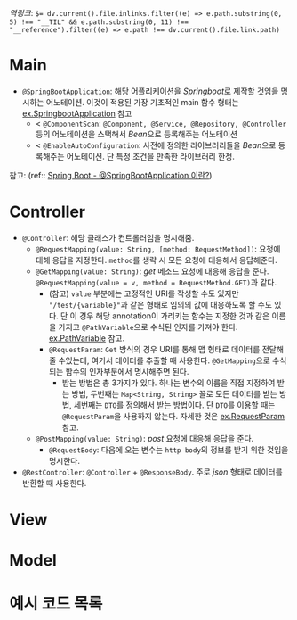 *역링크*: `$= dv.current().file.inlinks.filter((e) => e.path.substring(0, 5) !== "__TIL" && e.path.substring(0, 11) !== "__reference").filter((e) => e.path !== dv.current().file.link.path)`

# Main
- `@SpringBootApplication`: 해당 어플리케이션을 *Springboot*로 제작할 것임을 명시하는 어노테이션. 이것이 적용된 가장 기초적인 main 함수 형태는 [ex.SpringbootApplication](Annotation.Example.md#ex.SpringbootApplication) 참고
	- < `@ComponentScan`: `@Component, @Service, @Repository, @Controller`  등의 어노테이션을 스택해서 *Bean*으로 등록해주는 어노테이션
	- < `@EnableAutoConfiguration`: 사전에 정의한 라이브러리들을 *Bean*으로 등록해주는 어노테이션. 단 특정 조건을 만족한 라이브러리 한정.

참고: (ref:: [Spring Boot - @SpringBootApplication 이란?](https://bamdule.tistory.com/31))

# Controller
- `@Controller`: 해당 클래스가 컨트롤러임을 명시해줌.
	- `@RequestMapping(value: String, [method: RequestMethod])`: 요청에 대해 응답을 지정한다. `method`를 생략 시 모든 요청에 대응해서 응답해준다.
	- `@GetMapping(value: String)`: *get* 메소드 요청에 대응해 응답을 준다. `@RequestMapping(value = v, method = RequestMethod.GET)`과 같다.
		- (참고) `value` 부분에는 고정적인 URI를 작성할 수도 있지만 `"/test/{variable}"`과 같은 형태로 임의의 값에 대응하도록 할 수도 있다. 단 이 경우 해당 annotation이 가리키는 함수는 지정한 것과 같은 이름을 가지고 `@PathVariable`으로 수식된 인자를 가져야 한다. [ex.PathVariable](Annotation.Example.md#ex.PathVariable) 참고.
		- `@RequestParam`: `Get` 방식의 경우 URI를 통해 맵 형태로 데이터를 전달해줄 수있는데, 여기서 데이터를 추출할 때 사용한다. `@GetMapping`으로 수식되는 함수의 인자부분에서 명시해주면 된다. 
			- 받는 방법은 총 3가지가 있다. 하나는 변수의 이름을 직접 지정하여 받는 방법, 두번째는 `Map<String, String>` 꼴로 모든 데이터를 받는 방법, 세번째는 `DTO`를 정의해서 받는 방법이다. 단 `DTO`를 이용할 때는 `@RequestParam`을 사용하지 않는다. 자세한 것은 [ex.RequestParam](Annotation.Example.md#ex.RequestParam) 참고.
	- `@PostMapping(value: String)`: *post* 요청에 대응해 응답을 준다.
		- `@RequestBody`: 다음에 오는 변수는 `http body`의 정보를 받기 위한 것임을 명시한다. 
- `@RestController`: `@Controller` + `@ResponseBody`. 주로 *json* 형태로 데이터를 반환할 때 사용한다. 
# View
# Model

# 예시 코드 목록